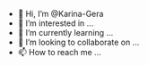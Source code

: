 - 👋 Hi, I’m @Karina-Gera
- 👀 I’m interested in ...
- 🌱 I’m currently learning ...
- 💞️ I’m looking to collaborate on ...
- 📫 How to reach me ...

<!---
Karina-Gera/Karina-Gera is a ✨ special ✨ repository because its `README.md` (this file) appears on your GitHub profile.
You can click the Preview link to take a look at your changes.
--->
